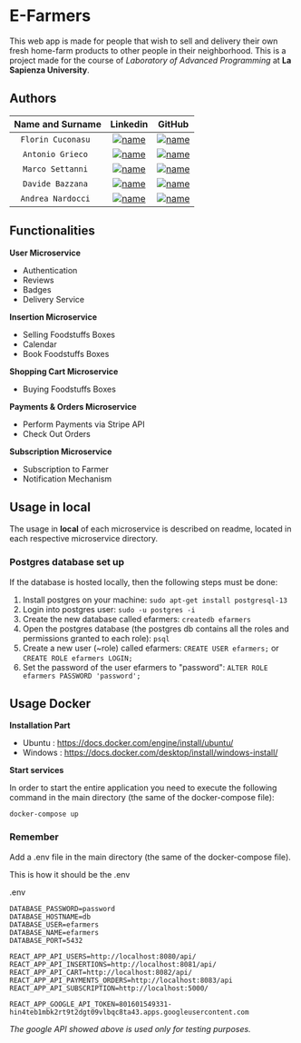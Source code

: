 # E-Farmers

This web app is made for people that wish to sell and delivery their own fresh home-farm products to other people in their neighborhood.
This is a project made for the course of *Laboratory of Advanced Programming* at **La Sapienza University**.

## Authors


| **Name and Surname** | **Linkedin** | **GitHub** |
| :---: | :---: | :---: |
| `Florin Cuconasu ` | [![name](https://github.com/nardoz-dev/projectName/blob/main/docs/sharedpictures/LogoIn.png)](https://www.linkedin.com/in/florin-cuconasu/) | [![name](https://github.com/nardoz-dev/projectName/blob/main/docs/sharedpictures/GitHubLogo.png)](https://github.com/florin-git) |
| `Antonio Grieco ` | [![name](https://github.com/nardoz-dev/projectName/blob/main/docs/sharedpictures/LogoIn.png)]() | [![name](https://github.com/nardoz-dev/projectName/blob/main/docs/sharedpictures/GitHubLogo.png)](https://github.com/AGrieco96) |
| `Marco Settanni ` | [![name](https://github.com/nardoz-dev/projectName/blob/main/docs/sharedpictures/LogoIn.png)]() | [![name](https://github.com/nardoz-dev/projectName/blob/main/docs/sharedpictures/GitHubLogo.png)](https://github.com/Marco7years) |
| `Davide Bazzana ` | [![name](https://github.com/nardoz-dev/projectName/blob/main/docs/sharedpictures/LogoIn.png)]() | [![name](https://github.com/nardoz-dev/projectName/blob/main/docs/sharedpictures/GitHubLogo.png)](https://github.com/davidebazzana) |
| `Andrea Nardocci ` | [![name](https://github.com/nardoz-dev/projectName/blob/main/docs/sharedpictures/LogoIn.png)](https://www.linkedin.com/in/andrea-nardocci) | [![name](https://github.com/nardoz-dev/projectName/blob/main/docs/sharedpictures/GitHubLogo.png)](https://github.com/nardoz-dev) |


## Functionalities
**User Microservice**
- Authentication
- Reviews
- Badges
- Delivery Service

**Insertion Microservice**
- Selling Foodstuffs Boxes
- Calendar
- Book Foodstuffs Boxes

**Shopping Cart Microservice**
- Buying Foodstuffs Boxes

**Payments & Orders Microservice**
- Perform Payments via Stripe API
- Check Out Orders

**Subscription Microservice**
- Subscription to Farmer
- Notification Mechanism


## Usage in local
The usage in **local** of each microservice is described on readme, located in each respective microservice directory.

### Postgres database set up
If the database is hosted locally, then the following steps must be done:
1) Install postgres on your machine: `sudo apt-get install postgresql-13`
2) Login into postgres user: `sudo -u postgres -i`
3) Create the new database called efarmers: `createdb efarmers`
4) Open the postgres database (the postgres db contains all the roles and permissions granted to each role): `psql`
5) Create a new user (~role) called efarmers: `CREATE USER efarmers;` or `CREATE ROLE efarmers LOGIN;`
6) Set the password of the user efarmers to "password": `ALTER ROLE efarmers PASSWORD 'password';`

## Usage Docker
**Installation Part**
- Ubuntu : https://docs.docker.com/engine/install/ubuntu/
- Windows : https://docs.docker.com/desktop/install/windows-install/

**Start services**

In order to start the entire application you need to execute the following command in the main directory (the same of the docker-compose file):
```
docker-compose up
```


### Remember 
Add a .env file in the main directory (the same of the docker-compose file).

This is how it should be the .env 

.env 
```
DATABASE_PASSWORD=password
DATABASE_HOSTNAME=db
DATABASE_USER=efarmers
DATABASE_NAME=efarmers
DATABASE_PORT=5432

REACT_APP_API_USERS=http://localhost:8080/api/
REACT_APP_API_INSERTIONS=http://localhost:8081/api/
REACT_APP_API_CART=http://localhost:8082/api/
REACT_APP_API_PAYMENTS_ORDERS=http://localhost:8083/api
REACT_APP_API_SUBSCRIPTION=http://localhost:5000/

REACT_APP_GOOGLE_API_TOKEN=801601549331-hin4teb1mbk2rt9t2dgt09vlbqc8ta43.apps.googleusercontent.com
```

*The google API showed above is used only for testing purposes.*
